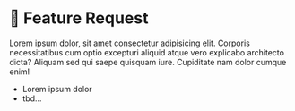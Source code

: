 # 🤩 Feature Request

Lorem ipsum dolor, sit amet consectetur adipisicing elit. Corporis necessitatibus cum optio excepturi aliquid atque vero explicabo architecto dicta? Aliquam sed qui saepe quisquam iure. Cupiditate nam dolor cumque enim!

- Lorem ipsum dolor
- tbd...

